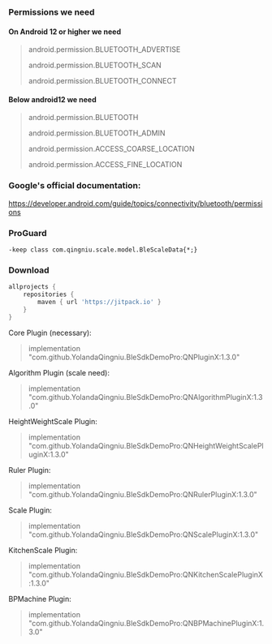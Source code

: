 ### Permissions we need

#### On Android 12 or higher we need

> android.permission.BLUETOOTH_ADVERTISE
>
> android.permission.BLUETOOTH_SCAN
>
> android.permission.BLUETOOTH_CONNECT

#### Below android12 we need

> android.permission.BLUETOOTH
>
> android.permission.BLUETOOTH_ADMIN
>
> android.permission.ACCESS_COARSE_LOCATION
>
> android.permission.ACCESS_FINE_LOCATION

### Google's official documentation:

https://developer.android.com/guide/topics/connectivity/bluetooth/permissions

### ProGuard

```
-keep class com.qingniu.scale.model.BleScaleData{*;}
```

### Download

```groovy
allprojects {
    repositories {
        maven { url 'https://jitpack.io' }
    }
}
```

Core Plugin (necessary):

> implementation "com.github.YolandaQingniu.BleSdkDemoPro:QNPluginX:1.3.0"

Algorithm Plugin (scale need):

> implementation "com.github.YolandaQingniu.BleSdkDemoPro:QNAlgorithmPluginX:1.3.0"

HeightWeightScale Plugin:

> implementation "com.github.YolandaQingniu.BleSdkDemoPro:QNHeightWeightScalePluginX:1.3.0"

Ruler Plugin:

> implementation "com.github.YolandaQingniu.BleSdkDemoPro:QNRulerPluginX:1.3.0"

Scale Plugin:

> implementation "com.github.YolandaQingniu.BleSdkDemoPro:QNScalePluginX:1.3.0"

KitchenScale Plugin:

> implementation "com.github.YolandaQingniu.BleSdkDemoPro:QNKitchenScalePluginX:1.3.0"

BPMachine Plugin:

> implementation "com.github.YolandaQingniu.BleSdkDemoPro:QNBPMachinePluginX:1.3.0"
